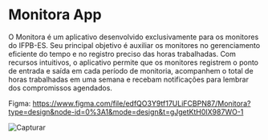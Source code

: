 # Monitora App

O Monitora é um aplicativo desenvolvido exclusivamente para os monitores do IFPB-ES. Seu principal objetivo é auxiliar os monitores no gerenciamento eficiente do tempo e no registro preciso das horas trabalhadas. Com recursos intuitivos, o aplicativo permite que os monitores registrem o ponto de entrada e saída em cada período de monitoria, acompanhem o total de horas trabalhadas em uma semana e recebam notificações para lembrar dos compromissos agendados.

Figma: https://www.figma.com/file/edfQO3Y9tf17ULiFCBPN87/Monitora?type=design&node-id=0%3A1&mode=design&t=gJgetKtH0IX987WO-1

![Capturar](https://github.com/lucasramallo/monitora-mobile/assets/108425719/4b629a6a-c283-48c2-94e4-45c3466e93d5)

